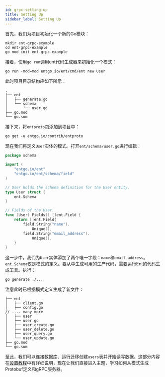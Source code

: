 ```yaml
---
id: grpc-setting-up
title: Setting Up
sidebar_label: Setting Up 
---
```


首先，我们为项目初始化一个新的Go模块：

```console
mkdir ent-grpc-example
cd ent-grpc-example
go mod init ent-grpc-example
```

接着，使用`go run`调用ent代码生成器来初始化一个模式：

```console
go run -mod=mod entgo.io/ent/cmd/ent new User
```

此时项目目录结构应如下所示：

```console
.
├── ent
│   ├── generate.go
│   └── schema
│       └── user.go
├── go.mod
└── go.sum
```

接下来，将`entproto`包添加到项目中：

```console
go get -u entgo.io/contrib/entproto
```

现在我们将定义`User`实体的模式。打开`ent/schema/user.go`进行编辑：

```go title="ent/schema/user.go"
package schema

import (
	"entgo.io/ent"
	"entgo.io/ent/schema/field"
)

// User holds the schema definition for the User entity.
type User struct {
	ent.Schema
}

// Fields of the User.
func (User) Fields() []ent.Field {
	return []ent.Field{
		field.String("name").
			Unique(),
		field.String("email_address").
			Unique(),
	}
}
```

这一步中，我们为`User`实体添加了两个唯一字段：`name`和`email_address`。`ent.Schema`仅是模式的定义。要从中生成可用的生产代码，需要运行Ent的代码生成工具。执行：

```console
go generate ./...
```

注意此时已根据模式定义生成了新文件：

```console
├── ent
│   ├── client.go
│   ├── config.go
// .... many more
│   ├── user
│   ├── user.go
│   ├── user_create.go
│   ├── user_delete.go
│   ├── user_query.go
│   └── user_update.go
├── go.mod
└── go.sum
```

至此，我们可以连接数据库、运行迁移创建`users`表并开始读写数据。这部分内容在[设置教程](tutorial-setup.md)中有详细说明，现在让我们直接进入主题，学习如何从模式生成Protobuf定义和gRPC服务器。